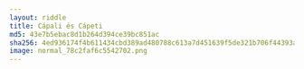 ```yaml
---
layout: riddle
title: Cápali és Cápeti
md5: 43e7b5ebac8d1b264d394ce39bc851ac
sha256: 4ed936174f4b611434cbd389ad480788c613a7d451639f5de321b706f44393aa
image: normal_78c2faf6c5542702.png
---
```

